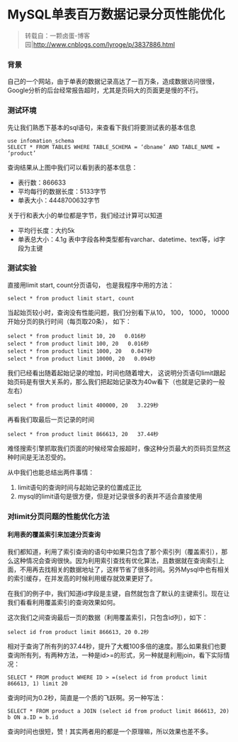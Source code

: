# MySQL单表百万数据记录分页性能优化
 
> 转载自：一颗卤蛋-博客园|http://www.cnblogs.com/lyroge/p/3837886.html

### 背景

自己的一个网站，由于单表的数据记录高达了一百万条，造成数据访问很慢，Google分析的后台经常报告超时，尤其是页码大的页面更是慢的不行。

### 测试环境

先让我们熟悉下基本的sql语句，来查看下我们将要测试表的基本信息

```mysql
use infomation_schema
SELECT * FROM TABLES WHERE TABLE_SCHEMA = ‘dbname’ AND TABLE_NAME = ‘product’
```

查询结果从上图中我们可以看到表的基本信息：

- 表行数：866633
- 平均每行的数据长度：5133字节
- 单表大小：4448700632字节

关于行和表大小的单位都是字节，我们经过计算可以知道

- 平均行长度：大约5k
- 单表总大小：4.1g
表中字段各种类型都有varchar、datetime、text等，id字段为主键

### 测试实验

直接用limit start, count分页语句， 也是我程序中用的方法：

```mysql
select * from product limit start, count
```
当起始页较小时，查询没有性能问题，我们分别看下从10， 100， 1000， 10000开始分页的执行时间（每页取20条）， 如下：

```mysql
select * from product limit 10, 20   0.016秒
select * from product limit 100, 20   0.016秒
select * from product limit 1000, 20   0.047秒
select * from product limit 10000, 20   0.094秒
```

我们已经看出随着起始记录的增加，时间也随着增大， 这说明分页语句limit跟起始页码是有很大关系的，那么我们把起始记录改为40w看下（也就是记录的一般左右）

```mysql
select * from product limit 400000, 20   3.229秒
```

再看我们取最后一页记录的时间

```mysql
select * from product limit 866613, 20   37.44秒
```

难怪搜索引擎抓取我们页面的时候经常会报超时，像这种分页最大的页码页显然这种时间是无法忍受的。

从中我们也能总结出两件事情：

1. limit语句的查询时间与起始记录的位置成正比
2. mysql的limit语句是很方便，但是对记录很多的表并不适合直接使用

### 对limit分页问题的性能优化方法

#### 利用表的覆盖索引来加速分页查询

我们都知道，利用了索引查询的语句中如果只包含了那个索引列（覆盖索引），那么这种情况会查询很快。因为利用索引查找有优化算法，且数据就在查询索引上面，不用再去找相关的数据地址了，这样节省了很多时间。另外Mysql中也有相关的索引缓存，在并发高的时候利用缓存就效果更好了。

在我们的例子中，我们知道id字段是主键，自然就包含了默认的主键索引。现在让我们看看利用覆盖索引的查询效果如何。

这次我们之间查询最后一页的数据（利用覆盖索引，只包含id列），如下：

```mysql
select id from product limit 866613, 20 0.2秒
```

相对于查询了所有列的37.44秒，提升了大概100多倍的速度。那么如果我们也要查询所有列，有两种方法，一种是id>=的形式，另一种就是利用join，看下实际情况：

```mysql
SELECT * FROM product WHERE ID > =(select id from product limit 866613, 1) limit 20
```

查询时间为0.2秒，简直是一个质的飞跃啊。另一种写法：

```mysql
SELECT * FROM product a JOIN (select id from product limit 866613, 20) b ON a.ID = b.id
```

查询时间也很短，赞！其实两者用的都是一个原理嘛，所以效果也差不多。